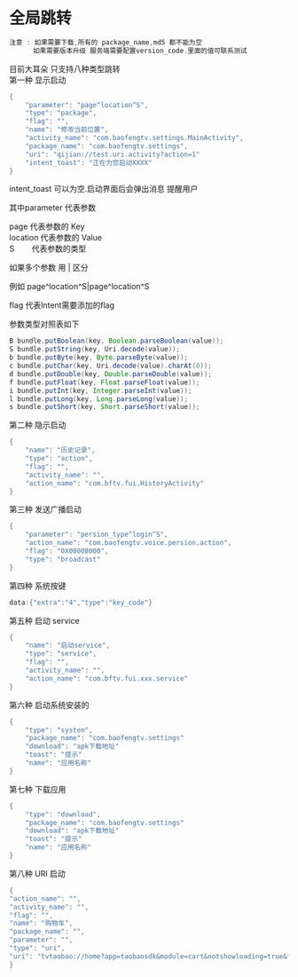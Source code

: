 # 全局跳转

```java
注意 : 如果需要下载,所有的 package_name,md5 都不能为空
      如果需要版本升级 服务端需要配置version_code.里面的值可联系测试
```

目前大耳朵 只支持八种类型跳转 <br>
第一种 显示启动  <br>
```java
{
    "parameter": "page^location^S",
    "type": "package",
    "flag": "",
    "name": "修改当前位置",
    "activity_name": "com.baofengtv.settings.MainActivity",
    "package_name": "com.baofengtv.settings",
    "uri": "qijian://test.uri.activity?action=1"
    "intent_toast": "正在为您启动XXXX"
}
```

intent_toast 可以为空.启动界面后会弹出消息 提醒用户

其中parameter 代表参数

page     代表参数的 Key <br>
location 代表参数的 Value <br>
S        代表参数的类型  <br>

如果多个参数 用 | 区分 <br> 

例如 page^location^S|page^location^S <br>

flag 代表Intent需要添加的flag <br>

参数类型对照表如下 <br>
```java
B bundle.putBoolean(key, Boolean.parseBoolean(value)); 
S bundle.putString(key, Uri.decode(value)); 
b bundle.putByte(key, Byte.parseByte(value));
c bundle.putChar(key, Uri.decode(value).charAt(0)); 
d bundle.putDouble(key, Double.parseDouble(value)); 
f bundle.putFloat(key, Float.parseFloat(value)); 
i bundle.putInt(key, Integer.parseInt(value));
l bundle.putLong(key, Long.parseLong(value));
s bundle.putShort(key, Short.parseShort(value));

```
第二种 隐示启动  <br>
```java
{
    "name": "历史记录",
    "type": "action",
    "flag": "",
    "activity_name": "",
    "action_name": "com.bftv.fui.HistoryActivity"
}
```
第三种 发送广播启动 <br>
```java
{
    "parameter": "persion_type^login^S",
    "action_name": "com.baofengtv.voice.persion.action",
    "flag": "0X00008000",
    "type": "broadcast"
}
```
第四种 系统按键 <br>
```java
data:{"extra":"4","type":"key_code"}
```
第五种 启动 service<br>
```java
{
    "name": "启动service",
    "type": "service",
    "flag": "",
    "activity_name": "",
    "action_name": "com.bftv.fui.xxx.service"
}
```
第六种 启动系统安装的<br>
```java
{
    "type": "system",
    "package_name": "com.baofengtv.settings"
    "download": "apk下载地址"
    "toast": "提示"
    "name": "应用名称"
}
```
第七种 下载应用<br>
```java
{
    "type": "download",
    "package_name": "com.baofengtv.settings"
    "download": "apk下载地址"
    "toast": "提示"
    "name": "应用名称"
}
```
第八种 URI 启动 <br>
```java
{
"action_name": "",
"activity_name": "",
"flag": "",
"name": "购物车",
"package_name": "",
"parameter": "",
"type": "uri",
"uri": "tvtaobao://home?app=taobaosdk&module=cart&notshowloading=true&from=Voice_Storm_shoppingcart"
}
```


